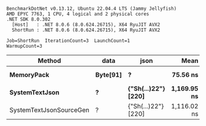 ```

BenchmarkDotNet v0.13.12, Ubuntu 22.04.4 LTS (Jammy Jellyfish)
AMD EPYC 7763, 1 CPU, 4 logical and 2 physical cores
.NET SDK 8.0.302
  [Host]   : .NET 8.0.6 (8.0.624.26715), X64 RyuJIT AVX2
  ShortRun : .NET 8.0.6 (8.0.624.26715), X64 RyuJIT AVX2

Job=ShortRun  IterationCount=3  LaunchCount=1  
WarmupCount=3  

```
| Method                  | data     | json                | Mean        | Error     | StdDev   | Min         | Max         | Gen0   | Allocated |
|------------------------ |--------- |-------------------- |------------:|----------:|---------:|------------:|------------:|-------:|----------:|
| **MemoryPack**              | **Byte[91]** | **?**                   |    **75.56 ns** |  **2.674 ns** | **0.147 ns** |    **75.47 ns** |    **75.73 ns** | **0.0019** |     **168 B** |
| **SystemTextJson**          | **?**        | **{&quot;Sh(...)22&quot;} [220]** | **1,169.95 ns** | **96.939 ns** | **5.314 ns** | **1,166.51 ns** | **1,176.07 ns** | **0.0019** |     **168 B** |
| SystemTextJsonSourceGen | ?        | {&quot;Sh(...)22&quot;} [220] | 1,116.02 ns | 77.515 ns | 4.249 ns | 1,112.59 ns | 1,120.77 ns | 0.0019 |     168 B |
